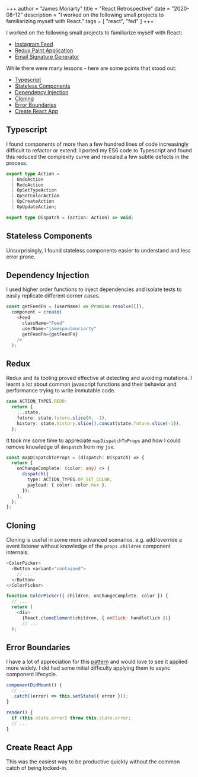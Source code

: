 +++
author = "James Moriarty"
title = "React Retrospective"
date = "2020-08-12"
description = "I worked on the following small projects to familiarizing myself with React."
tags = [
  "react",
  "fed"
]
+++

I worked on the following small projects to familiarize myself with React:

- [Instagram Feed](https://github.com/jamesmoriarty/react-instagram-authless-feed)
- [Redux Paint Application](https://github.com/jamesmoriarty/redux-paint)
- [Email Signature Generator](https://github.com/jamesmoriarty/react-email-signature)

While there were many lessons - here are some points that stood out:

- [Typescript](#typescript)
- [Stateless Components](#stateless-components)
- [Dependency Injection](#dependency-injection)
- [Cloning](#cloning)
- [Error Boundaries](#error-boundaries)
- [Create React App](#create-react-app)

## Typescript

I found components of more than a few hundred lines of code increasingly difficult to refactor or extend. I ported my ES6 code to Typescript and found this reduced the complexity curve and revealed a few subtle defects in the process.

```typescript
export type Action =
  | UndoAction
  | RedoAction
  | OpSetTypeAction
  | OpSetColorAction
  | OpCreateAction
  | OpUpdateAction;

export type Dispatch = (action: Action) => void;
```

## Stateless Components

Unsurprisingly, I found stateless components easier to understand and less error prone.

## Dependency Injection

I used higher order functions to inject dependencies and isolate tests to easily replicate different corner cases.

```javascript
const getFeedFn = (userName) => Promise.resolve([]),
  component = create(
    <Feed
      className="Feed"
      userName="jamespaulmoriarty"
      getFeedFn={getFeedFn}
    />
  );
```

## Redux

Redux and its tooling proved effective at detecting and avoiding mutations. I learnt a lot about common javascript functions and their behavior and performance trying to write immutable code.

```typescript
case ACTION_TYPES.REDO:
  return {
    ...state,
    future: state.future.slice(0, -1),
    history: state.history.slice().concat(state.future.slice(-1)),
  };
```

It took me some time to appreciate `mapDispatchToProps` and how I could remove knowledge of `despatch` from my `jsx`.

```typescript
const mapDispatchToProps = (dispatch: Dispatch) => {
  return {
    onChangeComplete: (color: any) => {
      dispatch({
        type: ACTION_TYPES.OP_SET_COLOR,
        payload: { color: color.hex },
      });
    },
  };
};
```

## Cloning

Cloning is useful in some more advanced scenarios. e.g. add/override a event listener without knowledge of the `props.children` component internals.

```javascript
<ColorPicker>
  <Button variant="contained">
    // ...
  </Button>
</ColorPicker>
```

```javascript
function ColorPicker({ children, onChangeComplete, color }) {
  // ...
  return (
    <div>
      {React.cloneElement(children, { onClick: handleClick })}
      // ...
  );
```

## Error Boundaries

I have a lot of appreciation for this [pattern](https://reactjs.org/docs/error-boundaries.html) and would love to see it applied more widely. I did had some initial difficulty applying them to async component lifecycle.

```javascript
componentDidMount() {
  // ...
  .catch((error) => this.setState({ error }));
}

render() {
  if (this.state.error) throw this.state.error;
  // ...
}
```

## Create React App

This was the easiest way to be productive quickly without the common catch of being locked-in.
